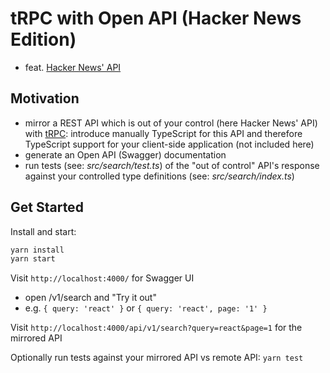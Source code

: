 # tRPC with Open API (Hacker News Edition)

- feat. [Hacker News' API](https://hn.algolia.com/api)

## Motivation

- mirror a REST API which is out of your control (here Hacker News' API) with [tRPC](https://trpc.io/): introduce manually TypeScript for this API and therefore TypeScript support for your client-side application (not included here)
- generate an Open API (Swagger) documentation
- run tests (see: _src/search/test.ts_) of the "out of control" API's response against your controlled type definitions (see: _src/search/index.ts_)

## Get Started

Install and start:

```sh
yarn install
yarn start
```

Visit `http://localhost:4000/` for Swagger UI

- open /v1/search and "Try it out"
- e.g. `{ query: 'react' }` or `{ query: 'react', page: '1' }`

Visit `http://localhost:4000/api/v1/search?query=react&page=1` for the mirrored API

Optionally run tests against your mirrored API vs remote API: `yarn test`
